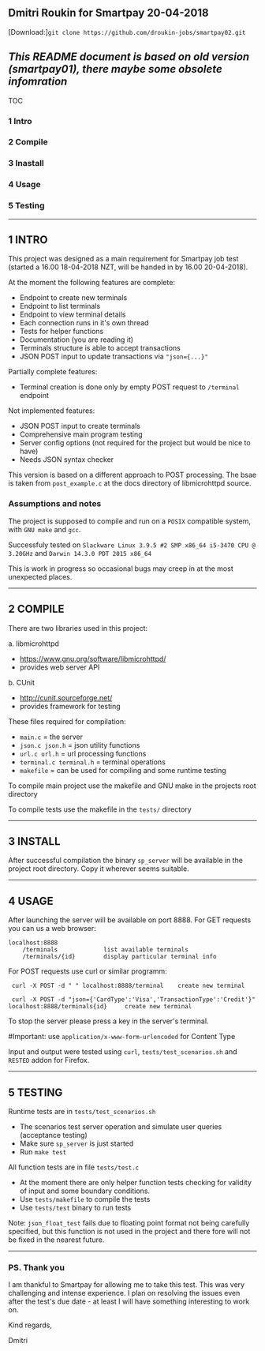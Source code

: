 ## Dmitri Roukin for Smartpay 20-04-2018

[Download:]`git clone https://github.com/droukin-jobs/smartpay02.git`

## *This README document is based on old version (smartpay01), there maybe some obsolete infomration*

TOC

### 1 Intro
### 2 Compile
### 3 Inastall
### 4 Usage
### 5 Testing

---

## 1 INTRO

This project was designed as a main requirement for Smartpay job test (started a 16.00 18-04-2018 NZT, will be handed in by 16.00 20-04-2018). 

At the moment the following features are complete:
 - Endpoint to create new terminals
 - Endpoint to list terminals
 - Endpoint to view terminal details
 - Each connection runs in it's own thread
 - Tests for helper functions
 - Documentation (you are reading it)
 - Terminals structure is able to accept transactions
 - JSON POST input to update transactions via `"json={...}"`

Partially complete features:
 - Terminal creation is done only by empty POST request to `/terminal` endpoint

Not implemented features:
 - JSON POST input to create terminals
 - Comprehensive main program testing
 - Server config options (not required for the project but would be nice to have)
 - Needs JSON syntax checker

This version is based on a different approach to POST processing. The bsae is taken from `post_example.c` at the docs directory of libmicrohttpd source.


### Assumptions and notes

The project is supposed to compile and run on a `POSIX` compatible system, with `GNU make` and `gcc`. 

Successfuly tested on `Slackware Linux 3.9.5 #2 SMP x86_64 i5-3470 CPU @ 3.20GHz` and `Darwin 14.3.0 PDT 2015 x86_64`

This is work in progress so occasional bugs may creep in at the most unexpected places.

---
## 2 COMPILE

There are two libraries used in this project:
 
 a. libmicrohttpd 
  - https://www.gnu.org/software/libmicrohttpd/
  - provides web server API
 
 b. CUnit
  - http://cunit.sourceforge.net/
  - provides framework for testing

These files required for compilation:

 - `main.c` 			= the server
 - `json.c json.h` 		= json utility functions
 - `url.c url.h` 		= url processing functions
 - `terminal.c terminal.h` = terminal operations 
 - `makefile` 			= can be used for compiling and some runtime testing

To compile main project use the makefile and GNU make in the projects root directory

To compile tests use the makefile in the `tests/` directory

---
## 3 INSTALL

After successful compilation the  binary `sp_server` will be available in the project root directory. Copy it wherever seems suitable.

---
## 4 USAGE

After launching the server will be available on port 8888. For GET requests you can us a web browser:
 ```
 localhost:8888
     /terminals 			list available terminals
     /terminals/{id} 		display particular terminal info
 ```
For POST requests use curl or similar programm:
```
 curl -X POST -d " " localhost:8888/terminal 	create new terminal
```
```
 curl -X POST -d "json={'CardType':'Visa','TransactionType':'Credit'}" localhost:8888/terminals{id} 	create new terminal
```

To stop the server please press a key in the server's terminal. 

#Important: use `application/x-www-form-urlencoded` for Content Type

Input and output were tested using `curl`, `tests/test_scenarios.sh`  and `RESTED` addon for Firefox.

---
## 5 TESTING

Runtime tests are in `tests/test_scenarios.sh`
 - The scenarios test server operation and simulate user queries (acceptance testing)
 - Make sure `sp_server` is just started
 - Run `make test`

All function tests are in file `tests/test.c`
- At the moment there are only helper function tests checking for validity of input and some boundary conditions.
- Use `tests/makefile` to compile the tests
- Use `tests/test` binary to run tests

Note: `json_float_test` fails due to floating point format not being carefully specified, but this function is not used in the project and there fore will not be fixed in the nearest future.

---
### PS. Thank you

I am thankful to Smartpay for allowing me to take this test. This was very challenging and intense experience. I plan on resolving the issues even after the test's due date - at least I will have something interesting to work on.

Kind regards,

Dmitri
